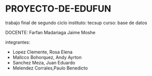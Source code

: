 # PROYECTO-DE-EDUFUN
trabajo final de segundo ciclo 
instituto:
tecsup
curso:
base de datos

DOCENTE: Farfan Madariaga Jaime Moshe

integrantes:
 - Lopez Clemente, Rosa Elena
 - Mallcco Bohorquez, Andy Ayrton
 - Sanchez Meza, Juan Eduardo
 - Melendez Corrales,Paulo Benedicto
